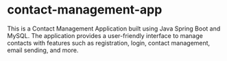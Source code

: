 # contact-management-app
This is a Contact Management Application built using Java Spring Boot and MySQL. The application provides a user-friendly interface to manage contacts with features such as registration, login, contact management, email sending, and more.
